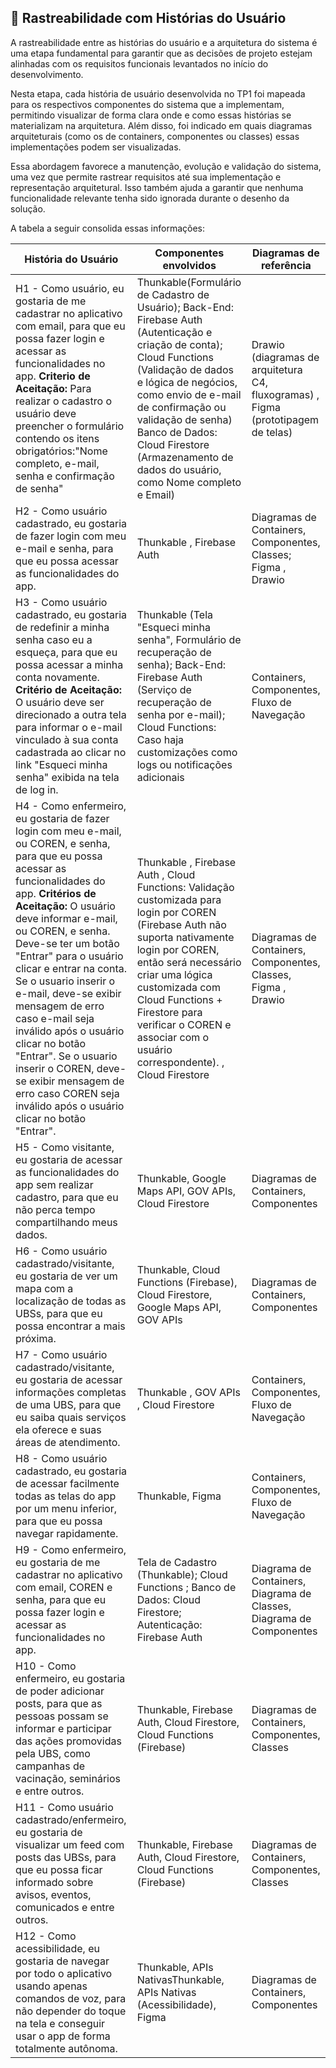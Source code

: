 ## 🔗 Rastreabilidade com Histórias do Usuário

A rastreabilidade entre as histórias do usuário e a arquitetura do sistema é uma etapa fundamental para garantir que as decisões de projeto estejam alinhadas com os requisitos funcionais levantados no início do desenvolvimento.

Nesta etapa, cada história de usuário desenvolvida no TP1 foi mapeada para os respectivos componentes do sistema que a implementam, permitindo visualizar de forma clara onde e como essas histórias se materializam na arquitetura. Além disso, foi indicado em quais diagramas arquiteturais (como os de containers, componentes ou classes) essas implementações podem ser visualizadas.

Essa abordagem favorece a manutenção, evolução e validação do sistema, uma vez que permite rastrear requisitos até sua implementação e representação arquitetural. Isso também ajuda a garantir que nenhuma funcionalidade relevante tenha sido ignorada durante o desenho da solução.

A tabela a seguir consolida essas informações:

| História do Usuário                                             | Componentes envolvidos                                   | Diagramas de referência            |
|------------------------------------------------------------------|----------------------------------------------------------|------------------------------------|
|H1 - Como usuário, eu gostaria de me cadastrar no aplicativo com email, para que eu possa fazer login e acessar as funcionalidades no app. **Criterio de Aceitação:** Para realizar o cadastro o usuário deve preencher o formulário contendo os itens obrigatórios:"Nome completo, e-mail, senha e confirmação de senha"|Thunkable(Formulário de Cadastro de Usuário); Back-End: Firebase Auth (Autenticação e criação de conta); Cloud Functions (Validação de dados e lógica de negócios, como envio de e-mail de confirmação ou validação de senha) Banco de Dados: Cloud Firestore (Armazenamento de dados do usuário, como Nome completo e Email)|Drawio (diagramas de arquitetura C4, fluxogramas) , Figma (prototipagem de telas) |
|H2 - Como usuário cadastrado, eu gostaria de fazer login com meu e-mail e senha, para que eu possa acessar as funcionalidades do app.|Thunkable , Firebase Auth |Diagramas de Containers, Componentes, Classes; Figma , Drawio |
|H3 - Como usuário cadastrado, eu gostaria de redefinir a minha senha caso eu a esqueça, para que eu possa acessar a minha conta novamente.  **Critério de Aceitação:** O usuário deve ser direcionado a outra tela para informar o e-mail vinculado à sua conta cadastrada ao clicar no link "Esqueci minha senha" exibida na tela de log in. |Thunkable (Tela "Esqueci minha senha", Formulário de recuperação de senha); Back-End: Firebase Auth (Serviço de recuperação de senha por e-mail); Cloud Functions: Caso haja customizações como logs ou notificações adicionais  |Containers, Componentes, Fluxo de Navegação|
|H4 - Como enfermeiro, eu gostaria de fazer login com meu e-mail, ou COREN, e senha, para que eu possa acessar as funcionalidades do app. **Critérios de Aceitação:** O usuário deve informar e-mail, ou COREN, e senha. Deve-se ter um botão "Entrar" para o usuário clicar e entrar na conta. Se o usuario inserir o e-mail, deve-se exibir mensagem de erro caso e-mail seja inválido após o usuário clicar no botão "Entrar". Se o usuario inserir o COREN, deve-se exibir mensagem de erro caso COREN seja inválido após o usuário clicar no botão "Entrar". |   Thunkable , Firebase Auth , Cloud Functions: Validação customizada para login por COREN (Firebase Auth não suporta nativamente login por COREN, então será necessário criar uma lógica customizada com Cloud Functions + Firestore para verificar o COREN e associar com o usuário correspondente). , Cloud Firestore  |Diagramas de Containers, Componentes, Classes, Figma , Drawio  |
|H5 - Como visitante, eu gostaria de acessar as funcionalidades do app sem realizar cadastro, para que eu não perca tempo compartilhando meus dados.|Thunkable, Google Maps API, GOV APIs, Cloud Firestore | Diagramas de Containers, Componentes|
|H6 - Como usuário cadastrado/visitante, eu gostaria de ver um mapa com a localização de todas as UBSs, para que eu possa encontrar a mais próxima.|Thunkable, Cloud Functions (Firebase), Cloud Firestore, Google Maps API, GOV APIs|Diagramas de Containers, Componentes|
|H7 - Como usuário cadastrado/visitante, eu gostaria de acessar informações completas de uma UBS, para que eu saiba quais serviços ela oferece e suas áreas de atendimento.|Thunkable , GOV APIs , Cloud Firestore |Containers, Componentes, Fluxo de Navegação 
|H8 - Como usuário cadastrado, eu gostaria de acessar facilmente todas as telas do app por um menu inferior, para que eu possa navegar rapidamente. |Thunkable, Figma|Containers, Componentes, Fluxo de Navegação |
|H9 - Como enfermeiro, eu gostaria de me cadastrar no aplicativo com email, COREN e senha, para que eu possa fazer login e acessar as funcionalidades no app.|Tela de Cadastro (Thunkable); Cloud Functions ; Banco de Dados: Cloud Firestore; Autenticação: Firebase Auth |Diagrama de Containers, Diagrama de Classes, Diagrama de Componentes|
|H10 - Como enfermeiro, eu gostaria de poder adicionar posts, para que as pessoas possam se informar e participar das ações promovidas pela UBS, como campanhas de vacinação, seminários e entre outros.|Thunkable, Firebase Auth, Cloud Firestore, Cloud Functions (Firebase)|Diagramas de Containers, Componentes, Classes|
|H11 - Como usuário cadastrado/enfermeiro, eu gostaria de visualizar um feed com posts das UBSs, para que eu possa ficar informado sobre avisos, eventos, comunicados e entre outros.|Thunkable, Firebase Auth, Cloud Firestore, Cloud Functions (Firebase)|Diagramas de Containers, Componentes, Classes|
|H12 - Como acessibilidade, eu gostaria de navegar por todo o aplicativo usando apenas comandos de voz, para não depender do toque na tela e conseguir usar o app de forma totalmente autônoma.|Thunkable, APIs NativasThunkable, APIs Nativas (Acessibilidade), Figma|Diagramas de Containers, Componentes|
